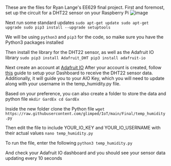 These are the files for Ryan Lange's EE629 final project. First and foremost, set up the circuit for a DHT22 sensor on your Raspberry Pi
![image](https://user-images.githubusercontent.com/53006579/145725288-2e44a265-50a2-4bb3-addc-9131c9e5e298.png)

Next run some standard updates
`sudo apt-get update
sudo apt-get upgrade
sudo pip3 install --upgrade setuptools`

We will be using `python3` and `pip3` for the code, so maike sure you have the Python3 packages installed

Then install the library for the DHT22 sensor, as well as the Adafruit IO library
`sudo pip3 install Adafruit_DHT
pip3 install adafruit-io`

Next create an account at [Adafruit IO](https://io.adafruit.com)
After your account is created, follow [this](https://learn.adafruit.com/adafruit-io-basics-temperature-and-humidity/adafruit-io-setup) guide to setup 
your Dashboard to receive the DHT22 sensor data. Additionally, it will guide you to your AIO Key, which you will need to update along with your username 
in the temp_humidity.py file.

Based on your preference, you can also create a folder to store the data and python file
`mkdir GardEx
cd GardEx`

Inside the new folder clone the Python file
`wget https://raw.githubusercontent.com/glimped/IoT/main/Final/temp_humidity.py`

Then edit the file to include YOUR_IO_KEY and YOUR_IO_USERNAME with their actual values
`nano temp_humidity.py`

To run the file, enter the following
`python3 temp_humidity.py`

And check your Adafruit IO dashboard and you should see your sensor data updating every 10 seconds
